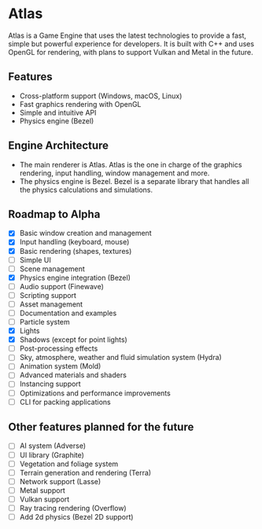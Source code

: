 # Atlas

Atlas is a Game Engine that uses the latest technologies to provide a fast, simple but powerful experience for developers.
It is built with C++ and uses OpenGL for rendering, with plans to support Vulkan and Metal in the future.

## Features

- Cross-platform support (Windows, macOS, Linux)
- Fast graphics rendering with OpenGL
- Simple and intuitive API
- Physics engine (Bezel)

## Engine Architecture

- The main renderer is Atlas. Atlas is the one in charge of the graphics rendering, input handling, window management and more.
- The physics engine is Bezel. Bezel is a separate library that handles all the physics calculations and simulations.

## Roadmap to Alpha

- [x] Basic window creation and management
- [x] Input handling (keyboard, mouse)
- [x] Basic rendering (shapes, textures)
- [ ] Simple UI
- [ ] Scene management
- [x] Physics engine integration (Bezel)
- [ ] Audio support (Finewave)
- [ ] Scripting support
- [ ] Asset management
- [ ] Documentation and examples
- [ ] Particle system
- [x] Lights
- [x] Shadows (except for point lights)
- [ ] Post-processing effects
- [ ] Sky, atmosphere, weather and fluid simulation system (Hydra)
- [ ] Animation system (Mold)
- [ ] Advanced materials and shaders
- [ ] Instancing support
- [ ] Optimizations and performance improvements
- [ ] CLI for packing applications

## Other features planned for the future

- [ ] AI system (Adverse)
- [ ] UI library (Graphite)
- [ ] Vegetation and foliage system
- [ ] Terrain generation and rendering (Terra)
- [ ] Network support (Lasse)
- [ ] Metal support
- [ ] Vulkan support
- [ ] Ray tracing rendering (Overflow)
- [ ] Add 2d physics (Bezel 2D support)